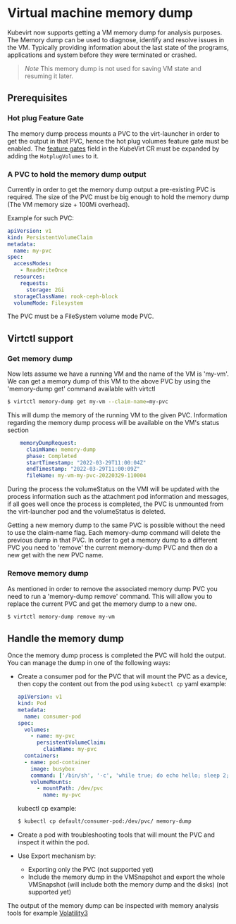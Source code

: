 # Virtual machine memory dump  

Kubevirt now supports getting a VM memory dump for analysis purposes.
The Memory dump can be used to diagnose, identify and resolve issues in the VM. Typically providing information about the last state of the programs, applications and system before they were terminated or crashed.

> *Note* This memory dump is not used for saving VM state and resuming it later.

## Prerequisites

### Hot plug Feature Gate

The memory dump process mounts a PVC to the virt-launcher in order to get the output in that PVC, hence the hot plug volumes feature gate must be enabled. The
[feature gates](./activating_feature_gates.md#how-to-activate-a-feature-gate)
field in the KubeVirt CR must be expanded by adding the `HotplugVolumes` to it.

### A PVC to hold the memory dump output

Currently in order to get the memory dump output a pre-existing PVC is required. The size of the PVC must be big enough to hold the memory dump (The VM memory size + 100Mi overhead).

Example for such PVC:

```yaml
apiVersion: v1
kind: PersistentVolumeClaim
metadata:
  name: my-pvc
spec:
  accessModes:
    - ReadWriteOnce
  resources:
    requests:
      storage: 2Gi
  storageClassName: rook-ceph-block
  volumeMode: Filesystem
```

The PVC must be a FileSystem volume mode PVC.

## Virtctl support

### Get memory dump

Now lets assume we have a running VM and the name of the VM is 'my-vm'.
We can get a memory dump of this VM to the above PVC by using the 'memory-dump get' command available with virtctl

```bash
$ virtctl memory-dump get my-vm --claim-name=my-pvc
```

This will dump the memory of the running VM to the given PVC.
Information regarding the memory dump process will be available on the VM's status section
```yaml
    memoryDumpRequest:
      claimName: memory-dump
      phase: Completed
      startTimestamp: "2022-03-29T11:00:04Z"
      endTimestamp: "2022-03-29T11:00:09Z"
      fileName: my-vm-my-pvc-20220329-110004
```

During the process the volumeStatus on the VMI will be updated with the process information such as the attachment pod information and messages, if all goes well once the process is completed, the PVC is unmounted from the virt-launcher pod and the volumeStatus is deleted.

Getting a new memory dump to the same PVC is possible without the need to use the claim-name flag.
Each memory-dump command will delete the previous dump in that PVC.
In order to get a memory dump to a different PVC you need to 'remove' the current memory-dump PVC and then do a new get with the new PVC name.

### Remove memory dump

As mentioned in order to remove the associated memory dump PVC you need to run a 'memory-dump remove' command. This will allow you to replace the current PVC and get the memory dump to a new one.

```bash
$ virtctl memory-dump remove my-vm
```

## Handle the memory dump
Once the memory dump process is completed the PVC will hold the output.
You can manage the dump in one of the following ways:
- Create a consumer pod for the PVC that will mount the PVC as a device, then copy the content out from the pod using `kubectl cp`
    yaml example:
    ```yaml
    apiVersion: v1
    kind: Pod
    metadata:
      name: consumer-pod
    spec:
      volumes:
        - name: my-pvc
          persistentVolumeClaim:
            claimName: my-pvc
      containers:
      - name: pod-container
        image: busybox
        command: ['/bin/sh', '-c', 'while true; do echo hello; sleep 2;done']
        volumeMounts:
          - mountPath: /dev/pvc
            name: my-pvc
    ```

    kubectl cp example:
    ```bash
    $ kubectl cp default/consumer-pod:/dev/pvc/ memory-dump
    ```
- Create a pod with troubleshooting tools that will mount the PVC and inspect it within the pod.
- Use Export mechanism by:
    - Exporting only the PVC (not supported yet)
    - Include the memory dump in the VMSnapshot and export the whole VMSnapshot (will include both the memory dump and the disks) (not supported yet) 

The output of the memory dump can be inspected with memory analysis tools for example [Volatility3](https://github.com/volatilityfoundation/volatility3)
